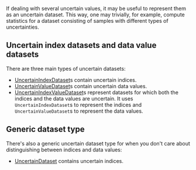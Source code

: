 If dealing with several uncertain values, it may be useful to represent them
as an uncertain dataset. This way, one may trivially, for example, compute
statistics for a dataset consisting of samples with different types of
uncertainties.

## Uncertain index datasets and data value datasets

There are three main types of uncertain datasets: 

- [UncertainIndexDataset](uncertain_index_dataset.md)s contain uncertain indices.
- [UncertainValueDataset](uncertain_value_dataset.md)s contain uncertain data values. 
- [UncertainIndexValueDataset](uncertain_indexvalue_dataset.md)s represent datasets for 
    which both the indices and the data values are uncertain. It uses
    `UncertainIndexDataset`s to represent the indices and `UncertainValueDataset`s
    to represent the data values.


## Generic dataset type
There's also a generic uncertain dataset type for when you don't care about distinguishing 
between indices and data values: 

- [UncertainDataset](uncertain_dataset.md) contains uncertain indices.


